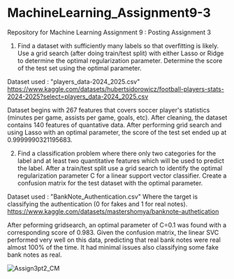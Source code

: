 # MachineLearning_Assignment9-3
Repository for Machine Learning Assignment 9 : Posting Assignment 3

1. Find a dataset with sufficiently many labels so that overfitting is likely. Use a grid search (after doing train/test split) with either Lasso or Ridge to determine the optimal regularization parameter. Determine the score of the test set using the optimal parameter. 

Dataset used : 
"players_data-2024_2025.csv"
https://www.kaggle.com/datasets/hubertsidorowicz/football-players-stats-2024-2025?select=players_data-2024_2025.csv 

Dataset begins with 267 features that covers soccer player's statistics (minutes per game, assists per game, goals, etc). After cleaning, the dataset contains 140 features of quantative data. After performing grid search and using Lasso with an optimal parameter, the score of the test set ended up at 0.9999990321195683.

2. Find a classification problem where there only two categories for the label and at least two quantitative features which will be used to predict the label. After a train/test split use a grid search to identify the optimal regularization parameter C for a linear support vector classifier. Create a confusion matrix for the test dataset with the optimal parameter.

Dataset used :
"BankNote_Authentication.csv" Where the target is classifying the authentication (0 for fakes and 1 for real notes).
https://www.kaggle.com/datasets/mastershomya/banknote-authetication

After peforming gridsearch, an optimal parameter of C=0.1 was found with a corresponding score of 0.983. Given the confusion matrix, the linear SVC performed very well on this data, predicting that real bank notes were real almost 100% of the time. It had minimal issues also classifying some fake bank notes as real.

![Assign3pt2_CM](https://github.com/user-attachments/assets/4c713220-caad-42d2-b5b0-08b7c7287efe)

